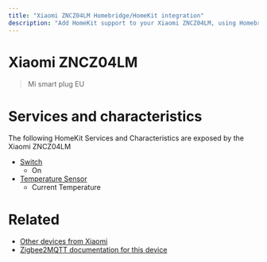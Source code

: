 ```yaml
---
title: "Xiaomi ZNCZ04LM Homebridge/HomeKit integration"
description: "Add HomeKit support to your Xiaomi ZNCZ04LM, using Homebridge, Zigbee2MQTT and homebridge-z2m."
---
```

<!---
This file has been GENERATED using src/docgen/docgen.ts
DO NOT EDIT THIS FILE MANUALLY!
-->
# Xiaomi ZNCZ04LM
> Mi smart plug EU


# Services and characteristics
The following HomeKit Services and Characteristics are exposed by
the Xiaomi ZNCZ04LM

* [Switch](../../switch.md)
  * On
* [Temperature Sensor](../../sensors.md)
  * Current Temperature


# Related
* [Other devices from Xiaomi](../index.md#xiaomi)
* [Zigbee2MQTT documentation for this device](https://www.zigbee2mqtt.io/devices/ZNCZ04LM.html)